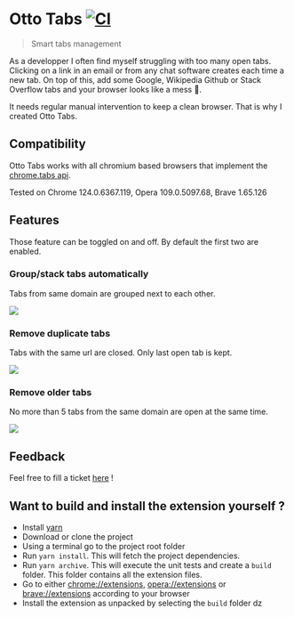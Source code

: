 # Otto Tabs [![CI](https://github.com/borsini/chrome-otto-tabs/actions/workflows/ci.yml/badge.svg)](https://github.com/borsini/chrome-otto-tabs/actions/workflows/ci.yml)

>Smart tabs management

As a developper I often find myself struggling with too many open tabs.  
Clicking on a link in an email or from any chat software creates each time a new tab. On top of this, add some Google, Wikipedia Github or Stack Overflow tabs and your browser looks like a mess 😤.

It needs regular manual intervention to keep a clean browser. That is why I created Otto Tabs.

## Compatibility

Otto Tabs works with all chromium based browsers that implement the [chrome.tabs api](https://developer.chrome.com/docs/extensions/reference/api/tabs).

Tested on Chrome 124.0.6367.119, Opera 109.0.5097.68, Brave 1.65.126

## Features

Those feature can be toggled on and off. By default the first two are enabled.

### Group/stack tabs automatically

Tabs from same domain are grouped next to each other.

![](pictures/grouped.gif)

### Remove duplicate tabs

Tabs with the same url are closed. Only last open tab is kept.

![](pictures/duplicated.gif)

### Remove older tabs

No more than 5 tabs from the same domain are open at the same time.

![](pictures/same_host.gif)

## Feedback

Feel free to fill a ticket [here](https://github.com/Benlenem/chrome-otto-tabs/issues) !

## Want to build and install the extension yourself ?

* Install [yarn](https://classic.yarnpkg.com/en/docs/install/)
* Download or clone the project
* Using a terminal go to the project root folder
* Run `yarn install`. This will fetch the project dependencies.
* Run `yarn archive`. This will execute the unit tests and create a `build` folder. This folder contains all the extension files.
* Go to either [chrome://extensions](chrome://extensions), [opera://extensions](opera://extensions) or [brave://extensions](brave://extensions) according to your browser
* Install the extension as unpacked by selecting the `build` folder
dz
